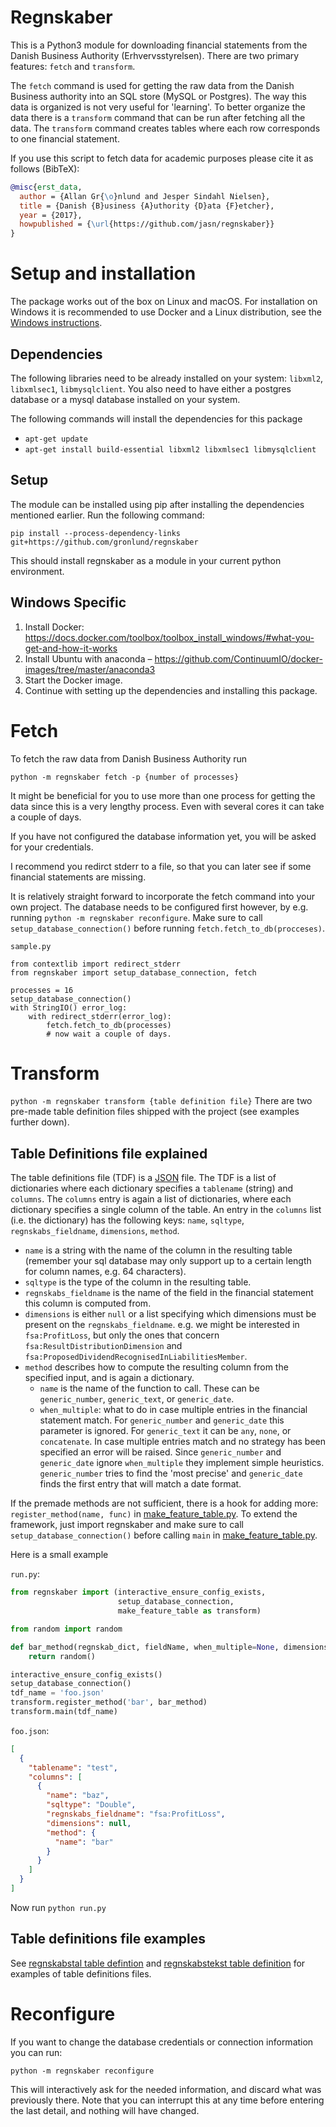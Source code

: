 Regnskaber
==========

This is a Python3 module for downloading financial statements from the Danish
Business Authority (Erhvervsstyrelsen).  There are two primary features:
``fetch`` and ``transform``.

The ``fetch`` command is used for getting the raw data from the Danish Business authority into an SQL store (MySQL or Postgres). 
The way this data is organized is not very useful for 'learning'.
To better organize the data there is a ``transform`` command that can be run after fetching all the data.
The ``transform`` command creates tables where each row corresponds to one financial statement.

If you use this script to fetch data for academic purposes please cite it as follows (BibTeX):
```bibtex
@misc{erst_data,
  author = {Allan Gr{\o}nlund and Jesper Sindahl Nielsen},
  title = {Danish {B}usiness {A}uthority {D}ata {F}etcher},
  year = {2017},
  howpublished = {\url{https://github.com/jasn/regnskaber}}
}
```

Setup and installation
=======================
The package works out of the box on Linux and macOS.
For installation on Windows it is recommended to use Docker and a Linux distribution, see the [Windows instructions](#Windows-Specific).

Dependencies
------------
The following libraries need to be already installed on your system:
``libxml2``, ``libxmlsec1``, ``libmysqlclient``.
You also need to have either a postgres database or a mysql database installed on your system.

The following commands will install the dependencies for this package
* ``apt-get update``
* ``apt-get install build-essential libxml2 libxmlsec1 libmysqlclient``

Setup
-----
The module can be installed using pip after installing the dependencies mentioned earlier.
Run the following command:

``pip install --process-dependency-links git+https://github.com/gronlund/regnskaber``

This should install regnskaber as a module in your current python environment.

Windows Specific
-------------------
1. Install Docker: https://docs.docker.com/toolbox/toolbox_install_windows/#what-you-get-and-how-it-works
2. Install Ubuntu with anaconda – https://github.com/ContinuumIO/docker-images/tree/master/anaconda3
3. Start the Docker image.
4. Continue with setting up the dependencies and installing this package.

Fetch
=====

To fetch the raw data from Danish Business Authority run

``python -m regnskaber fetch -p {number of processes}``

It might be beneficial for you to use more than one process for getting the
data since this is a very lengthy process.  Even with several cores it can take a
couple of days.

If you have not configured the database information yet, you will be asked for your credentials.

I recommend you redirct stderr to a file, so that you can later see if some financial statements are missing.

It is relatively straight forward to incorporate the fetch command into your own project.
The database needs to be configured first however, by e.g. running ``python -m regnskaber reconfigure``.
Make sure to call ``setup_database_connection()`` before running ``fetch.fetch_to_db(procceses)``.

``sample.py``
```python3
from contextlib import redirect_stderr
from regnskaber import setup_database_connection, fetch

processes = 16
setup_database_connection()
with StringIO() error_log:
    with redirect_stderr(error_log):
        fetch.fetch_to_db(processes)
        # now wait a couple of days.
```
Transform
=========

``python -m regnskaber transform {table definition file}``
There are two pre-made table definition files shipped with the project (see examples further down).


Table Definitions file explained
---------------------------------------

The table definitions file (TDF) is a [JSON](https://en.wikipedia.org/wiki/JSON) file.
The TDF is a list of dictionaries where each dictionary specifies a ``tablename`` (string) and ``columns``.
The ``columns`` entry is again a list of dictionaries, where each dictionary specifies a single column of the table.
An entry in the ``columns`` list (i.e. the dictionary) has the following keys: ``name``, ``sqltype``, ``regnskabs_fieldname``, ``dimensions``, ``method``.

* ``name`` is a string with the name of the column in the resulting table (remember your sql database may only support up to a certain length for column names, e.g. 64 characters).
* ``sqltype`` is the type of the column in the resulting table.
* ``regnskabs_fieldname`` is the name of the field in the financial statement this column is computed from.
* ``dimensions`` is either ``null`` or a list specifying which dimensions must be present on the ``regnskabs_fieldname``.
    e.g. we might be interested in ``fsa:ProfitLoss``, but only the ones that concern ``fsa:ResultDistributionDimension`` and ``fsa:ProposedDividendRecognisedInLiabilitiesMember``.
* ``method`` describes how to compute the resulting column from the specified input, and is again a dictionary.
  * ``name`` is the name of the function to call. These can be ``generic_number``, ``generic_text``, or ``generic_date``.
  * ``when_multiple``: what to do in case multiple entries in the financial statement match.
       For ``generic_number`` and ``generic_date`` this parameter is ignored.
       For ``generic_text`` it can be ``any``, ``none``, or ``concatenate``.
       In case multiple entries match and no strategy has been specified an error will be raised.
       Since ``generic_number`` and ``generic_date`` ignore ``when_multiple`` they implement simple heuristics.
       ``generic_number`` tries to find the 'most precise' and
       ``generic_date`` finds the first entry that will match a date format.

If the premade methods are not sufficient, there is a hook for adding more: ``register_method(name, func)`` in [make_feature_table.py](regnskaber/make_feature_table.py).
To extend the framework, just import regnskaber and make sure to call ``setup_database_connection()`` before calling ``main`` in [make_feature_table.py](regnskaber/make_feature_table.py).

Here is a small example

``run.py``:
```python
from regnskaber import (interactive_ensure_config_exists,
                        setup_database_connection,
                        make_feature_table as transform)

from random import random

def bar_method(regnskab_dict, fieldName, when_multiple=None, dimensions=None):
    return random()

interactive_ensure_config_exists()
setup_database_connection()
tdf_name = 'foo.json'
transform.register_method('bar', bar_method)
transform.main(tdf_name)
```
``foo.json``:
```json
[
  {
    "tablename": "test",
    "columns": [
      {
        "name": "baz",
        "sqltype": "Double",
        "regnskabs_fieldname": "fsa:ProfitLoss",
        "dimensions": null,
        "method": {
          "name": "bar"
        }
      }
    ]
  }
]
```

Now run
``python run.py``

Table definitions file examples
-------------------------------
See [regnskabstal table defintion](regnskaber/resources/feature_table_regnskabstal.json) and
[regnskabstekst table definition](regnskaber/resources/feature_table_regnskabstekst.json)
for examples of table definitions files.


Reconfigure
===========

If you want to change the database credentials or connection information you can run:

``python -m regnskaber reconfigure``

This will interactively ask for the needed information, and discard what was
previously there.  Note that you can interrupt this at any time before entering
the last detail, and nothing will have changed.

